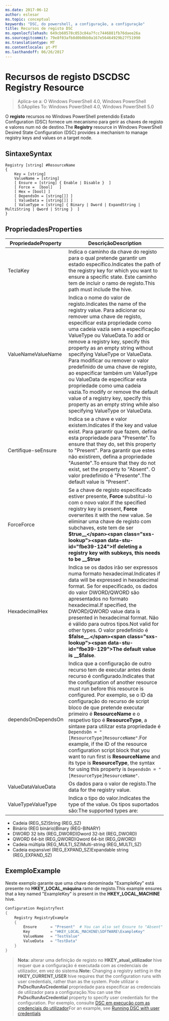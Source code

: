 ```yaml
---
ms.date: 2017-06-12
author: eslesar
ms.topic: conceptual
keywords: "DSC, do powershell, a configuração, a configuração"
title: Recursos de registo DSC
ms.openlocfilehash: 649cb60578c053c04a7fcc7446881fb76daee26a
ms.sourcegitcommit: 79e8f03afb8d0b0bb0a167e56464929b27f51990
ms.translationtype: MT
ms.contentlocale: pt-PT
ms.lasthandoff: 06/26/2017
---
```

# <a name="dsc-registry-resource"></a><span data-ttu-id="fbe39-103">Recursos de registo DSC</span><span class="sxs-lookup"><span data-stu-id="fbe39-103">DSC Registry Resource</span></span>

> <span data-ttu-id="fbe39-104">Aplica-se a: O Windows PowerShell 4.0, Windows PowerShell 5.0</span><span class="sxs-lookup"><span data-stu-id="fbe39-104">Applies To: Windows PowerShell 4.0, Windows PowerShell 5.0</span></span>

<span data-ttu-id="fbe39-105">O **registo** recursos no Windows PowerShell pretendido Estado Configuration (DSC) fornece um mecanismo para gerir as chaves de registo e valores num nó de destino.</span><span class="sxs-lookup"><span data-stu-id="fbe39-105">The **Registry** resource in Windows PowerShell Desired State Configuration (DSC) provides a mechanism to manage registry keys and values on a target node.</span></span>

## <a name="syntax"></a><span data-ttu-id="fbe39-106">Sintaxe</span><span class="sxs-lookup"><span data-stu-id="fbe39-106">Syntax</span></span>

```
Registry [string] #ResourceName
{
    Key = [string]
    ValueName = [string]
    [ Ensure = [string] { Enable | Disable }  ]
    [ Force =  [bool]   ]
    [ Hex = [bool] ]
    [ DependsOn = [string[]] ]
    [ ValueData = [string[]] ]
    [ ValueType = [string] { Binary | Dword | ExpandString | MultiString | Qword | String }  ]
}
```

## <a name="properties"></a><span data-ttu-id="fbe39-107">Propriedades</span><span class="sxs-lookup"><span data-stu-id="fbe39-107">Properties</span></span>
|  <span data-ttu-id="fbe39-108">Propriedade</span><span class="sxs-lookup"><span data-stu-id="fbe39-108">Property</span></span>  |  <span data-ttu-id="fbe39-109">Descrição</span><span class="sxs-lookup"><span data-stu-id="fbe39-109">Description</span></span>   | 
|---|---| 
| <span data-ttu-id="fbe39-110">Tecla</span><span class="sxs-lookup"><span data-stu-id="fbe39-110">Key</span></span>| <span data-ttu-id="fbe39-111">Indica o caminho da chave do registo para o qual pretende garantir um estado específico.</span><span class="sxs-lookup"><span data-stu-id="fbe39-111">Indicates the path of the registry key for which you want to ensure a specific state.</span></span> <span data-ttu-id="fbe39-112">Este caminho tem de incluir o ramo de registo.</span><span class="sxs-lookup"><span data-stu-id="fbe39-112">This path must include the hive.</span></span>| 
| <span data-ttu-id="fbe39-113">ValueName</span><span class="sxs-lookup"><span data-stu-id="fbe39-113">ValueName</span></span>| <span data-ttu-id="fbe39-114">Indica o nome do valor de registo.</span><span class="sxs-lookup"><span data-stu-id="fbe39-114">Indicates the name of the registry value.</span></span> <span data-ttu-id="fbe39-115">Para adicionar ou remover uma chave de registo, especificar esta propriedade como uma cadeia vazia sem a especificação ValueType ou ValueData.</span><span class="sxs-lookup"><span data-stu-id="fbe39-115">To add or remove a registry key, specify this property as an empty string without specifying ValueType or ValueData.</span></span> <span data-ttu-id="fbe39-116">Para modificar ou remover o valor predefinido de uma chave de registo, ao especificar também um ValueType ou ValueData de especificar esta propriedade como uma cadeia vazia.</span><span class="sxs-lookup"><span data-stu-id="fbe39-116">To modify or remove the default value of a registry key, specify this property as an empty string while also specifying ValueType or ValueData.</span></span>| 
| <span data-ttu-id="fbe39-117">Certifique-se</span><span class="sxs-lookup"><span data-stu-id="fbe39-117">Ensure</span></span>| <span data-ttu-id="fbe39-118">Indica se a chave e valor existem.</span><span class="sxs-lookup"><span data-stu-id="fbe39-118">Indicates if the key and value exist.</span></span> <span data-ttu-id="fbe39-119">Para garantir que fazem, defina esta propriedade para "Presente".</span><span class="sxs-lookup"><span data-stu-id="fbe39-119">To ensure that they do, set this property to "Present".</span></span> <span data-ttu-id="fbe39-120">Para garantir que estes não existirem, defina a propriedade "Ausente".</span><span class="sxs-lookup"><span data-stu-id="fbe39-120">To ensure that they do not exist, set the property to "Absent".</span></span> <span data-ttu-id="fbe39-121">O valor predefinido é "Presente".</span><span class="sxs-lookup"><span data-stu-id="fbe39-121">The default value is "Present".</span></span>| 
| <span data-ttu-id="fbe39-122">Force</span><span class="sxs-lookup"><span data-stu-id="fbe39-122">Force</span></span>| <span data-ttu-id="fbe39-123">Se a chave de registo especificado estiver presente, __Force__ substitui-lo com o novo valor.</span><span class="sxs-lookup"><span data-stu-id="fbe39-123">If the specified registry key is present, __Force__ overwrites it with the new value.</span></span> <span data-ttu-id="fbe39-124">Se eliminar uma chave de registo com subchaves, este tem de ser __$true__</span><span class="sxs-lookup"><span data-stu-id="fbe39-124">If deleting a registry key with subkeys, this needs to be __$true__</span></span>| 
| <span data-ttu-id="fbe39-125">Hexadecimal</span><span class="sxs-lookup"><span data-stu-id="fbe39-125">Hex</span></span>| <span data-ttu-id="fbe39-126">Indica se os dados irão ser expressos numa formato hexadecimal.</span><span class="sxs-lookup"><span data-stu-id="fbe39-126">Indicates if data will be expressed in hexadecimal format.</span></span> <span data-ttu-id="fbe39-127">Se for especificado, os dados do valor DWORD/QWORD são apresentados no formato hexadecimal.</span><span class="sxs-lookup"><span data-stu-id="fbe39-127">If specified, the DWORD/QWORD value data is presented in hexadecimal format.</span></span> <span data-ttu-id="fbe39-128">Não é válido para outros tipos.</span><span class="sxs-lookup"><span data-stu-id="fbe39-128">Not valid for other types.</span></span> <span data-ttu-id="fbe39-129">O valor predefinido é __$false__.</span><span class="sxs-lookup"><span data-stu-id="fbe39-129">The default value is __$false__.</span></span>| 
| <span data-ttu-id="fbe39-130">dependsOn</span><span class="sxs-lookup"><span data-stu-id="fbe39-130">DependsOn</span></span>| <span data-ttu-id="fbe39-131">Indica que a configuração de outro recurso tem de executar antes deste recurso é configurado.</span><span class="sxs-lookup"><span data-stu-id="fbe39-131">Indicates that the configuration of another resource must run before this resource is configured.</span></span> <span data-ttu-id="fbe39-132">Por exemplo, se o ID da configuração do recurso de script bloco de que pretende executar primeiro é __ResourceName__ e o respetivo tipo é __ResourceType__, a sintaxe para utilizar esta propriedade é `DependsOn = "[ResourceType]ResourceName"`.</span><span class="sxs-lookup"><span data-stu-id="fbe39-132">For example, if the ID of the resource configuration script block that you want to run first is __ResourceName__ and its type is __ResourceType__, the syntax for using this property is `DependsOn = "[ResourceType]ResourceName"`.</span></span>| 
| <span data-ttu-id="fbe39-133">ValueData</span><span class="sxs-lookup"><span data-stu-id="fbe39-133">ValueData</span></span>| <span data-ttu-id="fbe39-134">Os dados para o valor de registo.</span><span class="sxs-lookup"><span data-stu-id="fbe39-134">The data for the registry value.</span></span>| 
| <span data-ttu-id="fbe39-135">ValueType</span><span class="sxs-lookup"><span data-stu-id="fbe39-135">ValueType</span></span>| <span data-ttu-id="fbe39-136">Indica o tipo do valor.</span><span class="sxs-lookup"><span data-stu-id="fbe39-136">Indicates the type of the value.</span></span> <span data-ttu-id="fbe39-137">Os tipos suportados são:</span><span class="sxs-lookup"><span data-stu-id="fbe39-137">The supported types are:</span></span> 
<ul><li><span data-ttu-id="fbe39-138">Cadeia (REG_SZ)</span><span class="sxs-lookup"><span data-stu-id="fbe39-138">String (REG_SZ)</span></span></li>


<li><span data-ttu-id="fbe39-139">Binário (REG binário)</span><span class="sxs-lookup"><span data-stu-id="fbe39-139">Binary (REG-BINARY)</span></span></li>


<li><span data-ttu-id="fbe39-140">DWORD 32 bits (REG_DWORD)</span><span class="sxs-lookup"><span data-stu-id="fbe39-140">Dword 32-bit (REG_DWORD)</span></span></li>


<li><span data-ttu-id="fbe39-141">QWORD 64-bit (REG_QWORD)</span><span class="sxs-lookup"><span data-stu-id="fbe39-141">Qword 64-bit (REG_QWORD)</span></span></li>


<li><span data-ttu-id="fbe39-142">Cadeia múltipla (REG_MULTI_SZ)</span><span class="sxs-lookup"><span data-stu-id="fbe39-142">Multi-string (REG_MULTI_SZ)</span></span></li>


<li><span data-ttu-id="fbe39-143">Cadeia expansível (REG_EXPAND_SZ)</span><span class="sxs-lookup"><span data-stu-id="fbe39-143">Expandable string (REG_EXPAND_SZ)</span></span></li></ul>

## <a name="example"></a><span data-ttu-id="fbe39-144">Exemplo</span><span class="sxs-lookup"><span data-stu-id="fbe39-144">Example</span></span>
<span data-ttu-id="fbe39-145">Neste exemplo garante que uma chave denominada "ExampleKey" está presente no **HKEY\_LOCAL\_máquina** ramo de registo.</span><span class="sxs-lookup"><span data-stu-id="fbe39-145">This example ensures that a key named "ExampleKey" is present in the **HKEY\_LOCAL\_MACHINE** hive.</span></span>
```powershell
Configuration RegistryTest
{
    Registry RegistryExample
    {
        Ensure      = "Present"  # You can also set Ensure to "Absent"
        Key         = "HKEY_LOCAL_MACHINE\SOFTWARE\ExampleKey"
        ValueName   = "TestValue"
        ValueData   = "TestData"
    }
}
```

><span data-ttu-id="fbe39-146">**Nota:** alterar uma definição de registo no **HKEY\_atual\_utilizador** hive requer que a configuração é executada com as credenciais de utilizador, em vez do sistema.</span><span class="sxs-lookup"><span data-stu-id="fbe39-146">**Note:** Changing a registry setting in the **HKEY\_CURRENT\_USER** hive requires that the configuration runs with user credentials, rather than as the system.</span></span>
><span data-ttu-id="fbe39-147">Pode utilizar o **PsDscRunAsCredential** propriedade para especificar as credenciais de utilizador para a configuração.</span><span class="sxs-lookup"><span data-stu-id="fbe39-147">You can use the **PsDscRunAsCredential** property to specify user credentials for the configuration.</span></span> <span data-ttu-id="fbe39-148">Por exemplo, consulte [DSC em execução com as credenciais do utilizador](runAsUser.md)</span><span class="sxs-lookup"><span data-stu-id="fbe39-148">For an example, see [Running DSC with user credentials](runAsUser.md)</span></span>



